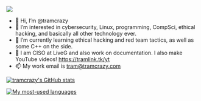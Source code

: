 <a href="https://donate.redcross.org.uk/appeal/ukraine-crisis-appeal"><img src="https://img.shields.io/badge/I%20support-Ukraine's%20independence-yellow?labelColor=005bbb&color=ffd500&style=flat"></a>
- 👋 Hi, I’m @tramcrazy
- 👀 I’m interested in cybersecurity, Linux, programming, CompSci, ethical hacking, and basically all other technology ever.
- 🌱 I’m currently learning ethical hacking and red team tactics, as well as some C++ on the side.
- 💞️ I am CISO at LiveG and also work on documentation. I also make YouTube videos! https://tramlink.tk/yt
- 📫 My work email is tram@tramcrazy.com

[![tramcrazy's GitHub stats](https://github-readme-stats.vercel.app/api?username=tramcrazy&theme=dark)](https://github.com/anuraghazra/github-readme-stats)

[![My most-used languages](https://github-readme-stats.vercel.app/api/top-langs/?username=tramcrazy&theme=dark)](https://github.com/anuraghazra/github-readme-stats)
<!---
tramcrazy/tramcrazy is a ✨ special ✨ repository because its `README.md` (this file) appears on your GitHub profile.
You can click the Preview link to take a look at your changes.
--->
